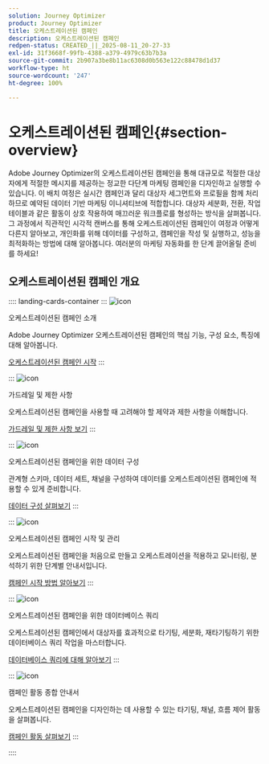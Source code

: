 ```yaml
---
solution: Journey Optimizer
product: Journey Optimizer
title: 오케스트레이션된 캠페인
description: 오케스트레이션된 캠페인
redpen-status: CREATED_||_2025-08-11_20-27-33
exl-id: 31f3668f-99fb-4388-a379-4979c63b7b3a
source-git-commit: 2b907a3be8b11ac6308d0b563e122c88478d1d37
workflow-type: ht
source-wordcount: '247'
ht-degree: 100%

---
```


# 오케스트레이션된 캠페인{#section-overview}

Adobe Journey Optimizer의 오케스트레이션된 캠페인을 통해 대규모로 적절한 대상자에게 적절한 메시지를 제공하는 정교한 다단계 마케팅 캠페인을 디자인하고 실행할 수 있습니다. 이 배치 여정은 실시간 캠페인과 달리 대상자 세그먼트와 프로필을 함께 처리하므로 예약된 데이터 기반 마케팅 이니셔티브에 적합합니다. 대상자 세분화, 전환, 작업 테이블과 같은 활동이 상호 작용하여 매끄러운 워크플로를 형성하는 방식을 살펴봅니다. 그 과정에서 직관적인 시각적 캔버스를 통해 오케스트레이션된 캠페인이 여정과 어떻게 다른지 알아보고, 개인화를 위해 데이터를 구성하고, 캠페인을 작성 및 실행하고, 성능을 최적화하는 방법에 대해 알아봅니다. 여러분의 마케팅 자동화를 한 단계 끌어올릴 준비를 하세요!

## 오케스트레이션된 캠페인 개요

:::: landing-cards-container
:::
![icon](https://cdn.experienceleague.adobe.com/icons/book.svg)

오케스트레이션된 캠페인 소개

Adobe Journey Optimizer 오케스트레이션된 캠페인의 핵심 기능, 구성 요소, 특징에 대해 알아봅니다.

[오케스트레이션된 캠페인 시작](../using/orchestrated/gs-orchestrated-campaigns.md)
:::

:::
![icon](https://cdn.experienceleague.adobe.com/icons/shield-halved.svg)

가드레일 및 제한 사항

오케스트레이션된 캠페인을 사용할 때 고려해야 할 제약과 제한 사항을 이해합니다.

[가드레일 및 제한 사항 보기](../using/orchestrated/guardrails.md)
:::

:::
![icon](https://cdn.experienceleague.adobe.com/icons/gear.svg)

오케스트레이션된 캠페인을 위한 데이터 구성

관계형 스키마, 데이터 세트, 채널을 구성하여 데이터를 오케스트레이션된 캠페인에 적용할 수 있게 준비합니다.

[데이터 구성 살펴보기](data-configuration-landing-page.md)
:::

:::
![icon](https://cdn.experienceleague.adobe.com/icons/circle-play.svg)

오케스트레이션된 캠페인 시작 및 관리

오케스트레이션된 캠페인을 처음으로 만들고 오케스트레이션을 적용하고 모니터링, 분석하기 위한 단계별 안내서입니다.

[캠페인 시작 방법 알아보기](launch-landing-page.md)
:::

:::
![icon](https://cdn.experienceleague.adobe.com/icons/code-branch.svg)

오케스트레이션된 캠페인을 위한 데이터베이스 쿼리

오케스트레이션된 캠페인에서 대상자를 효과적으로 타기팅, 세분화, 재타기팅하기 위한 데이터베이스 쿼리 작업을 마스터합니다.

[데이터베이스 쿼리에 대해 알아보기](query-database-landing-page.md)
:::

:::
![icon](https://cdn.experienceleague.adobe.com/icons/puzzle-piece.svg)

캠페인 활동 종합 안내서

오케스트레이션된 캠페인을 디자인하는 데 사용할 수 있는 타기팅, 채널, 흐름 제어 활동을 살펴봅니다.

[캠페인 활동 살펴보기](design-campaigns-landing-page.md)
:::

::::
